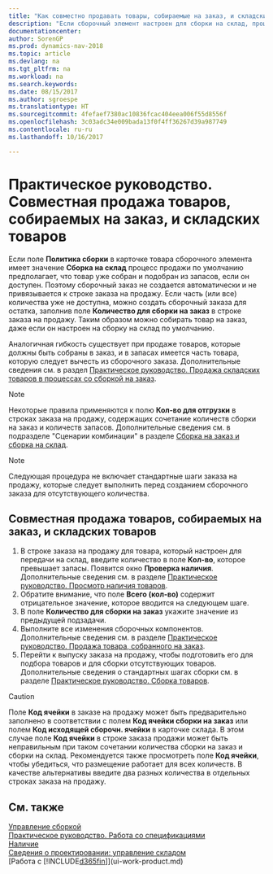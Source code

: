 ```yaml
---
title: "Как совместно продавать товары, собираемые на заказ, и складские товары"
description: "Если сборочный элемент настроен для сборки на склад, процесс продажи по умолчанию предполагает, что товар уже собран и подобран из запасов, если он доступен. Однако если часть этого количества (или все количество) недоступна, вы можете сразу же создать заказ на сборку недостающего количества."
documentationcenter: 
author: SorenGP
ms.prod: dynamics-nav-2018
ms.topic: article
ms.devlang: na
ms.tgt_pltfrm: na
ms.workload: na
ms.search.keywords: 
ms.date: 08/15/2017
ms.author: sgroespe
ms.translationtype: HT
ms.sourcegitcommit: 4fefaef7380ac10836fcac404eea006f55d8556f
ms.openlocfilehash: 3c03adc34e009bada13f0f4ff36267d39a987749
ms.contentlocale: ru-ru
ms.lasthandoff: 10/16/2017

---
```

# <a name="how-to-sell-assemble-to-order-items-and-inventory-items-together"></a>Практическое руководство. Совместная продажа товаров, собираемых на заказ, и складских товаров
Если поле **Политика сборки** в карточке товара сборочного элемента имеет значение **Сборка на склад** процесс продажи по умолчанию предполагает, что товар уже собран и подобран из запасов, если он доступен. Поэтому сборочный заказ не создается автоматически и не привязывается к строке заказа на продажу. Если часть (или все) количества уже не доступна, можно создать сборочный заказа для остатка, заполнив поле **Количество для сборки на заказ** в строке заказа на продажу. Таким образом можно собирать товар на заказ, даже если он настроен на сборку на склад по умолчанию.  

Аналогичная гибкость существует при продаже товаров, которые должны быть собраны в заказ, и в запасах имеется часть товара, которую следует вычесть из сборочного заказа. Дополнительные сведения см. в раздел [Практическое руководство. Продажа складских товаров в процессах со сборкой на заказ](assembly-how-to-sell-inventory-items-in-assemble-to-order-flows.md).  

> [!NOTE]  
>  Некоторые правила применяются к полю **Кол-во для отгрузки** в строках заказа на продажу, содержащих сочетание количеств сборки на заказ и количеств запасов. Дополнительные сведения см. в подразделе "Сценарии комбинации" в разделе [Сборка на заказ и сборка на склад](assembly-assemble-to-order-or-assemble-to-stock.md).  

> [!NOTE]  
>  Следующая процедура не включает стандартные шаги заказа на продажу, которые следует выполнить перед созданием сборочного заказа для отсутствующего количества.

## <a name="to-sell-assemble-to-order-items-and-inventory-items-together"></a>Совместная продажа товаров, собираемых на заказ, и складских товаров  
1.  В строке заказа на продажу для товара, который настроен для передачи на склад, введите количество в поле **Кол-во**, которое превышает запасы. Появится окно **Проверка наличия**. Дополнительные сведения см. в разделе [Практическое руководство. Просмотр наличия товаров](inventory-how-availability-overview.md). 
2.  Обратите внимание, что поле **Всего (кол-во)** содержит отрицательное значение, которое вводится на следующем шаге.  
3.  В поле **Количество для сборки на заказ** укажите значение из предыдущей подзадачи.  
4.  Выполните все изменения сборочных компонентов. Дополнительные сведения см. в разделе [Практическое руководство. Продажа товара, собранного на заказ](assembly-how-to-sell-items-assembled-to-order.md).  
5.  Перейти к выпуску заказа на продажу, чтобы подготовить его для подбора товаров и для сборки отсутствующих товаров. Дополнительные сведения о стандартных шагах сборки см. в разделе [Практическое руководство. Сборка товаров](assembly-how-to-assemble-items.md).  

> [!CAUTION]  
>  Поле **Код ячейки** в заказе на продажу может быть предварительно заполнено в соответствии с полем **Код ячейки сборки на заказ** или полем **Код исходящей сборочн. ячейки** в карточке склада. В этом случае поле **Код ячейки** в строке заказа продажи может быть неправильным при таком сочетании количества сборки на заказ и сборки на склад. Рекомендуется также просмотреть поле **Код ячейки**, чтобы убедиться, что размещение работает для всех количеств. В качестве альтернативы введите два разных количества в отдельных строках заказа на продажу.  

## <a name="see-also"></a>См. также  
[Управление сборкой](assembly-assemble-items.md)  
[Практическое руководство. Работа со спецификациями](inventory-how-work-BOMs.md)  
[Наличие](inventory-manage-inventory.md)  
[Сведения о проектировании: управление складом](design-details-warehouse-management.md)  
[Работа с [!INCLUDE[d365fin](includes/d365fin_md.md)]](ui-work-product.md)

